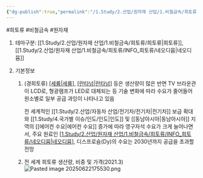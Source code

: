 ```yaml
---
{"dg-publish":true,"permalink":"/1.Study/2.산업/원자재 산업/1.비철금속/희토류/INFO_희토류/경희토류/","created":"2024-11-20T21:02:28.805+09:00","updated":"2025-06-26T12:52:33.413+09:00"}
---
```


#희토류 #비철금속  #원자재 

1. 테마구분: [[1.Study/2.산업/원자재 산업/1.비철금속/희토류/희토류\|희토류]], [[1.Study/2.산업/원자재 산업/1.비철금속/희토류/INFO_희토류/네오디뮴\|네오디뮴]]

2. 기본정보
	1. (경희토류) [[세륨\|세륨]](Ce), [[란타넘\|란타넘]](La) 등은 생산량이 많은 반면 TV 브라운관이 LCD로, 형광램프가 LED로 대체되는 등 기술 변화에 따라 수요가 줄어들어 원소별로 일부 공급 과잉이 나타나고 있음  
	   
	   전 세계적인 [[1.Study/2.산업/자동차 산업/전기차/전기차\|전기차]] 보급 확대와 [[1.Study/4.국가별 이슈/인도/인도\|인도]] 및 [[동남아시아\|동남아시아]] 지역의 [[에어컨 수요\|에어컨 수요]] 증가에 따라 영구자석 수요가 크게 늘어나면서, 주요 원료인 [[1.Study/2.산업/원자재 산업/1.비철금속/희토류/INFO_희토류/네오디뮴\|네오디뮴]](Nd), 디스프로슘(Dy)의 수요는 2030년까지 공급을 초과할 전망
	   
	2. 전 세계 희토류 생산량, 비중 및 가격(2021.3) ![Pasted image 20250622175530.png](/img/user/attachments/Pasted%20image%2020250622175530.png)

